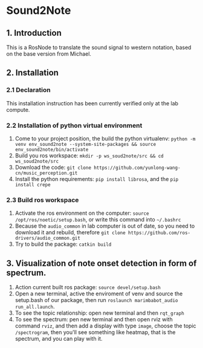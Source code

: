 # Sound2Note

## 1. Introduction 
This is a RosNode to translate the sound signal to western notation, based on the base version from Michael. 
## 2. Installation
### 2.1 Declaration
This installation instruction has been currently verified only at the lab compute. 

### 2.2 Installation of python virtual environment
1. Come to your project position, the build the python virtualenv: `python -m venv env_sound2note --system-site-packages && source env_sound2note/bin/activate`
2. Build you ros workspace: `mkdir -p ws_soud2note/src && cd ws_soud2note/src`
3. Download the code: `git clone https://github.com/yunlong-wang-cn/music_perception.git`
4. Install the python requirements: `pip install librosa`, and the `pip install crepe`

### 2.3 Build ros workspace
1. Activate the ros environment on the computer: `source /opt/ros/noetic/setup.bash`, or write this command into `~/.bashrc`
2. Because the `audio_common` in lab computer is out of date, so you need to download it and rebuild, therefore `git clone https://github.com/ros-drivers/audio_common.git`
3. Try to build the package: `catkin build`

## 3. Visualization of note onset detection in form of spectrum.
1. Action current built ros package: `source devel/setup.bash`
3. Open a new terminal, active the enviroment of venv and source the setup.bash of our package, then run `roslaunch marimbabot_audio run_all.launch`.
4. To see the topic relationship: open new terminal and then `rqt_graph`
5. To see the spectrum:  pen new terminal and then open rviz with command `rviz`, and then add a display with type `image`, choose the topic `/spectrogram`, then you'll see something like heatmap, that is the spectrum, and you can play with it.

